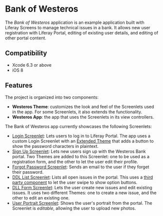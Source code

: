 # Bank of Westeros

The *Bank of Westeros* application is an example application built with Liferay Screens to manage technical issues in a bank. It allows new user registration with Liferay Portal, editing of existing user details, and editing of other portal content.

## Compatibility

- Xcode 6.3 or above
- iOS 8

## Features

The project is organized into two components: 

- **Westeros Theme**: customizes the look and feel of the Screenlets used in the app. For some Screenlets, it also extends the functionality.
- **Westeros App**: the app that uses the Screenlets in its view controllers.

The Bank of Westeros app currently showcases the following Screenlets:

- [Login Screenlet](https://dev.liferay.com/develop/reference/-/knowledge_base/6-2/loginscreenlet-for-ios): Lets users to log in to Liferay Portal. The app uses a custom Login Screenlet with an [Extended Theme](https://dev.liferay.com/develop/tutorials/-/knowledge_base/6-2/creating-ios-themes) that adds a button to show the password characters in plaintext.
- [Sign Up Screenlet](https://dev.liferay.com/develop/reference/-/knowledge_base/6-2/signupscreenlet-for-ios): Lets new users sign up with the Westeros Bank portal. Two Themes are added to this Screenlet: one to be used as a registration form, and the other to let the user edit their profile.
- [Forgot Password Screenlet](https://dev.liferay.com/develop/reference/-/knowledge_base/6-2/forgotpasswordscreenlet-for-ios): Sends an email to the user if they forget their password.
- [DDL List Screenlet](https://dev.liferay.com/develop/reference/-/knowledge_base/6-2/ddllistscreenlet-for-ios): Lists all open issues in the portal. This uses a [third party component](https://github.com/MortimerGoro/MGSwipeTableCell) to let the user swipe to show option buttons.
- [DLL Form Screenlet](https://dev.liferay.com/develop/reference/-/knowledge_base/6-2/ddlformscreenlet-for-ios): Lets the user create new issues and edit existing issues. It uses two different Themes: one to create a new issue, and the other to edit an existing one.
- [User Portrait Screenlet](https://dev.liferay.com/develop/reference/-/knowledge_base/6-2/userportraitscreenlet-for-ios): Shows the user's portrait from the portal. The Screenlet is *editable*, allowing the user to upload new photos. 

